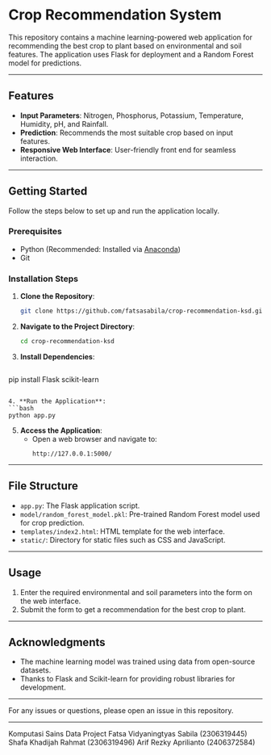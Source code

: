 # Crop Recommendation System

This repository contains a machine learning-powered web application for recommending the best crop to plant based on environmental and soil features. The application uses Flask for deployment and a Random Forest model for predictions.

---

## Features
- **Input Parameters**: Nitrogen, Phosphorus, Potassium, Temperature, Humidity, pH, and Rainfall.
- **Prediction**: Recommends the most suitable crop based on input features.
- **Responsive Web Interface**: User-friendly front end for seamless interaction.

---

## Getting Started

Follow the steps below to set up and run the application locally.

### Prerequisites
- Python (Recommended: Installed via [Anaconda](https://www.anaconda.com/products/distribution))
- Git

### Installation Steps

1. **Clone the Repository**:
   ```bash
   git clone https://github.com/fatsasabila/crop-recommendation-ksd.git
   ```

2. **Navigate to the Project Directory**:
   ```bash
   cd crop-recommendation-ksd
   ```

3. **Install Dependencies**:
   ```bash
  pip install Flask scikit-learn

   ```

4. **Run the Application**:
   ```bash
   python app.py
   ```

5. **Access the Application**:
   - Open a web browser and navigate to:
     ```
     http://127.0.0.1:5000/
     ```

---

## File Structure

- `app.py`: The Flask application script.
- `model/random_forest_model.pkl`: Pre-trained Random Forest model used for crop prediction.
- `templates/index2.html`: HTML template for the web interface.
- `static/`: Directory for static files such as CSS and JavaScript.

---

## Usage
1. Enter the required environmental and soil parameters into the form on the web interface.
2. Submit the form to get a recommendation for the best crop to plant.

---

## Acknowledgments
- The machine learning model was trained using data from open-source datasets.
- Thanks to Flask and Scikit-learn for providing robust libraries for development.

---

For any issues or questions, please open an issue in this repository.

---
Komputasi Sains Data Project
Fatsa Vidyaningtyas Sabila (2306319445)
Shafa Khadijah Rahmat (2306319496)
Arif Rezky Aprilianto (2406372584)

